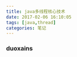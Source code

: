 ```yaml
---
title: java多线程核心技术
date: 2017-02-06 16:10:05
tags: [java,thread]
categories: 笔记
---
```

### duoxains




